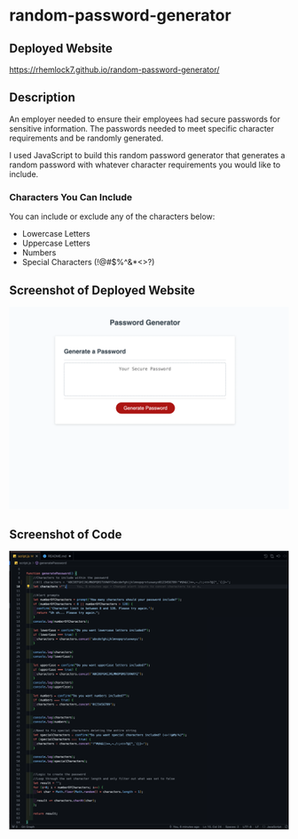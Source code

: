 # random-password-generator

## Deployed Website
https://rhemlock7.github.io/random-password-generator/

## Description
An employer needed to ensure their employees had secure passwords for sensitive information. The passwords needed to meet specific character requirements and be randomly generated.

I used JavaScript to build this random password generator that generates a random password with whatever character requirements you would like to include.

### Characters You Can Include
You can include or exclude any of the characters below:
- Lowercase Letters
- Uppercase Letters
- Numbers
- Special Characters (!@#$%^&*<>?)

## Screenshot of Deployed Website
![Screenshot of Deployed Website](<./assets/Screen Shot 2023-11-22 at 10.32.35 AM.png>)

## Screenshot of Code
![Screenshot of Code](<./assets/Screen Shot 2023-11-22 at 10.02.55 AM.png>)
